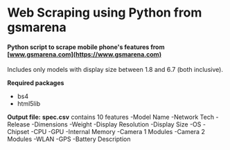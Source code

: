 # Web Scraping using Python from gsmarena

#### Python script to scrape mobile phone's features from [www.gsmarena.com](https://www.gsmarena.com)

Includes only models with display size between 1.8 and 6.7 (both inclusive).

__Required packages__
+ bs4 
+ html5lib

**Output file:** 
__spec.csv__ contains 10 features 
-Model Name
-Network Tech
-Release
-Dimensions
-Weight
-Display Resolution
-Display Size
-OS
-Chipset
-CPU
-GPU
-Internal Memory
-Camera 1 Modules
-Camera 2 Modules
-WLAN
-GPS
-Battery Description
